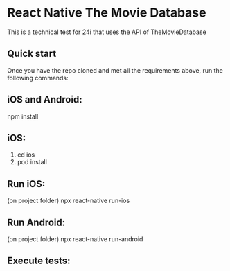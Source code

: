 # React Native The Movie Database

This is a technical test for 24i that uses the API of TheMovieDatabase

## Quick start
Once you have the repo cloned and met all the requirements above, run the following commands:

## iOS and Android:
npm install

## iOS:
1. cd ios
2. pod install

## Run iOS:
(on project folder) npx react-native run-ios

## Run Android:
(on project folder) npx react-native run-android
       

## Execute tests:


